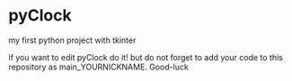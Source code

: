# pyClock
my first python project with tkinter 

if you want to edit pyClock do it!
but do not forget to add your code to this repository as main_YOURNICKNAME.
Good-luck
